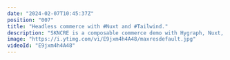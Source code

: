 ```yaml
---
date: "2024-02-07T10:45:37Z"
position: "007"
title: "Headless commerce with #Nuxt and #Tailwind."
description: "SKNCRE is a composable commerce demo with Hygraph, Nuxt, Tailwind, and an external API for product data.\n\nSee the demo: https://skncre-cosmetics-hygraph.vercel.app/\nClone the Hygraph project: https://app.hygraph.com/clone/f67b7c52af504cd9a19de912423b2e40?name=Hygraph%20SKNCRE\nGithub repo: https://github.com/timbenniks/skncre-cosmetics-hygraph\n\nRead more: https://hygraph.com/blog/skncre-hygraph-cosmetics-demo\nHygraph Community: https://slack.hygraph.com\n\nSKNCRE is a fictitious cosmetics brand selling costly snail slime skin care products: face serum, face cream, eye contour, and the SKNCRE bundle. What you often see in composable e-commerce is that the product information lives in a specialized management system (a PIM), the content of the website in a CMS, and commerce features such as a cart, checkout, account, and payments in yet another system (a commerce engine).\n\nIn this example, all pages, content, and media are stored in Hygraph, but the products come from an external system – in this case, a mock API called Federate This. We expose the data in Hygraph via Content Federation. Developers query the CMS for product data, while editors can use the data inside the CMS while they combine editing native and federated content as if it were the same. The beauty is that developers and content editors do not need to understand the external product API as they use it directly through Hygraph.\n\nFederate This: https://federatethis.com\nHygraph: https://hygraph.com\nHygraph Community: https://slack.hygraph.com"
image: "https://i.ytimg.com/vi/E9jxm4h4A48/maxresdefault.jpg"
videoId: "E9jxm4h4A48"
---
```


